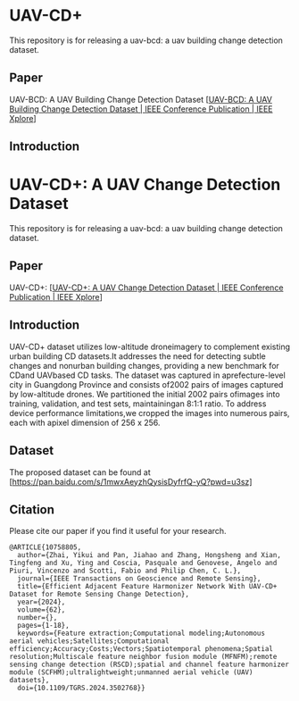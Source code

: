 # UAV-CD+

This repository is for releasing a uav-bcd: a uav building change detection dataset.

## Paper

UAV-BCD: A UAV Building Change Detection Dataset [[UAV-BCD: A UAV Building Change Detection Dataset | IEEE Conference Publication | IEEE Xplore](https://ieeexplore.ieee.org/document/10281907)]

## Introduction

# UAV-CD+: A UAV Change Detection Dataset

This repository is for releasing a uav-bcd: a uav building change detection dataset.

## Paper

UAV-CD+: [[UAV-CD+: A UAV Change Detection Dataset | IEEE Conference Publication | IEEE Xplore](https://ieeexplore.ieee.org/document/10758805)]

## Introduction
UAV-CD+ dataset utilizes low-altitude droneimagery to complement existing urban building CD datasets.It addresses the need for detecting subtle changes and nonurban building changes, providing a new benchmark for CDand UAVbased CD tasks. The dataset was captured in aprefecture-level city in Guangdong Province and consists of2002 pairs of images captured by low-altitude drones. We partitioned the initial 2002 pairs ofimages into training, validation, and test sets, maintainingan 8:1:1 ratio. To address device performance limitations,we cropped the images into numerous pairs, each with apixel dimension of 256 x 256. 
## Dataset

The proposed dataset can be found at [https://pan.baidu.com/s/1mwxAeyzhQysisDyfrfQ-yQ?pwd=u3sz] 

## Citation

Please cite our paper if you find it useful for your research.

```
@ARTICLE{10758805,
  author={Zhai, Yikui and Pan, Jiahao and Zhang, Hongsheng and Xian, Tingfeng and Xu, Ying and Coscia, Pasquale and Genovese, Angelo and Piuri, Vincenzo and Scotti, Fabio and Philip Chen, C. L.},
  journal={IEEE Transactions on Geoscience and Remote Sensing}, 
  title={Efficient Adjacent Feature Harmonizer Network With UAV-CD+ Dataset for Remote Sensing Change Detection}, 
  year={2024},
  volume={62},
  number={},
  pages={1-18},
  keywords={Feature extraction;Computational modeling;Autonomous aerial vehicles;Satellites;Computational efficiency;Accuracy;Costs;Vectors;Spatiotemporal phenomena;Spatial resolution;Multiscale feature neighbor fusion module (MFNFM);remote sensing change detection (RSCD);spatial and channel feature harmonizer module (SCFHM);ultralightweight;unmanned aerial vehicle (UAV) datasets},
  doi={10.1109/TGRS.2024.3502768}}


```
